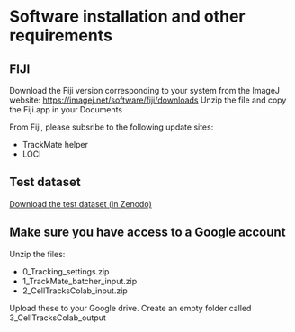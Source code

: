 # Software installation and other requirements

## FIJI
Download the Fiji version corresponding to your system from the ImageJ website: https://imagej.net/software/fiji/downloads
Unzip the file and copy the Fiji.app in your Documents

From Fiji, please subsribe to the following update sites:
- TrackMate helper
- LOCI
  
## Test dataset 
[Download the test dataset (in Zenodo)](https://zenodo.org/records/13969009)

## Make sure you have access to a Google account
Unzip the files: 
- 0_Tracking_settings.zip
- 1_TrackMate_batcher_input.zip
- 2_CellTracksColab_input.zip

Upload these to your Google drive. Create an empty folder called 3_CellTracksColab_output
